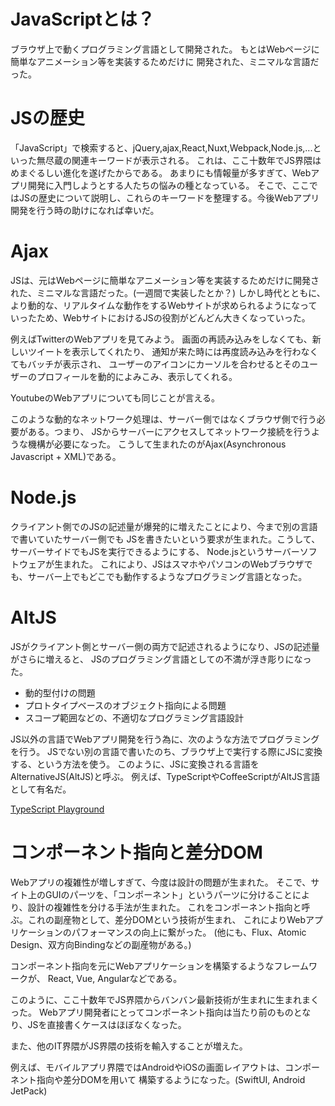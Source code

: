 # JavaScriptとは？
ブラウザ上で動くプログラミング言語として開発された。
もとはWebページに簡単なアニメーション等を実装するためだけに
開発された、ミニマルな言語だった。

# JSの歴史
「JavaScript」で検索すると、jQuery,ajax,React,Nuxt,Webpack,Node.js,...といった無尽蔵の関連キーワードが表示される。
これは、ここ十数年でJS界隈はめまぐるしい進化を遂げたからである。
あまりにも情報量が多すぎて、Webアプリ開発に入門しようとする人たちの悩みの種となっている。
そこで、ここではJSの歴史について説明し、これらのキーワードを整理する。今後Webアプリ開発を行う時の助けになれば幸いだ。

# Ajax

JSは、元はWebページに簡単なアニメーション等を実装するためだけに開発された、ミニマルな言語だった。(一週間で実装したとか？)
しかし時代とともに、より動的な、リアルタイムな動作をするWebサイトが求められるようになっていったため、WebサイトにおけるJSの役割がどんどん大きくなっていった。

例えばTwitterのWebアプリを見てみよう。
画面の再読み込みをしなくても、新しいツイートを表示してくれたり、
通知が来た時には再度読み込みを行わなくてもバッチが表示され、
ユーザーのアイコンにカーソルを合わせるとそのユーザーのプロフィールを動的によみこみ、表示してくれる。

YoutubeのWebアプリについても同じことが言える。

このような動的なネットワーク処理は、サーバー側ではなくブラウザ側で行う必要がある。つまり、
JSからサーバーにアクセスしてネットワーク接続を行うような機構が必要になった。
こうして生まれたのがAjax(Asynchronous Javascript + XML)である。

# Node.js

クライアント側でのJSの記述量が爆発的に増えたことにより、今まで別の言語で書いていたサーバー側でも
JSを書きたいという要求が生まれた。こうして、サーバーサイドでもJSを実行できるようにする、
Node.jsというサーバーソフトウェアが生まれた。
これにより、JSはスマホやパソコンのWebブラウザでも、サーバー上でもどこでも動作するようなプログラミング言語となった。

# AltJS

JSがクライアント側とサーバー側の両方で記述されるようになり、JSの記述量がさらに増えると、
JSのプログラミング言語としての不満が浮き彫りになった。

- 動的型付けの問題
- プロトタイプベースのオブジェクト指向による問題
- スコープ範囲などの、不適切なプログラミング言語設計

JS以外の言語でWebアプリ開発を行う為に、次のような方法でプログラミングを行う。
JSでない別の言語で書いたのち、ブラウザ上で実行する際にJSに変換する、という方法を使う。
このように、JSに変換される言語をAlternativeJS(AltJS)と呼ぶ。
例えば、TypeScriptやCoffeeScriptがAltJS言語として有名だ。

[TypeScript Playground](https://www.typescriptlang.org/play)

# コンポーネント指向と差分DOM

Webアプリの複雑性が増しすぎて、今度は設計の問題が生まれた。
そこで、サイト上のGUIのパーツを、「コンポーネント」というパーツに分けることにより、設計の複雑性を分ける手法が生まれた。
これをコンポーネント指向と呼ぶ。これの副産物として、差分DOMという技術が生まれ、
これによりWebアプリケーションのパフォーマンスの向上に繋がった。
(他にも、Flux、Atomic Design、双方向Bindingなどの副産物がある。)

コンポーネント指向を元にWebアプリケーションを構築するようなフレームワークが、
React, Vue, Angularなどである。

このように、ここ十数年でJS界隈からバンバン最新技術が生まれに生まれまくった。
Webアプリ開発者にとってコンポーネント指向は当たり前のものとなり、JSを直接書くケースはほぼなくなった。

また、他のIT界隈がJS界隈の技術を輸入することが増えた。

例えば、モバイルアプリ界隈ではAndroidやiOSの画面レイアウトは、コンポーネント指向や差分DOMを用いて
構築するようになった。(SwiftUI, Android JetPack)


